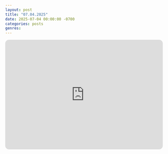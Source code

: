 ```yaml
---
layout: post
title: "07.04.2025"
date: 2025-07-04 00:00:00 -0700
categories: posts
genres:
---
```

<iframe style="border-radius:12px" src="https://open.spotify.com/embed/playlist/7241Ulj79Hwc2ujBIeZdiG?utm_source=generator" width="100%" height="352" frameBorder="0" allowfullscreen="" allow="autoplay; clipboard-write; encrypted-media; fullscreen; picture-in-picture" loading="lazy"></iframe>